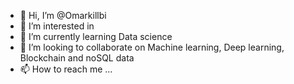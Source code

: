 - 👋 Hi, I’m @Omarkillbi
- 👀 I’m interested in 
- 🌱 I’m currently learning Data science
- 💞️ I’m looking to collaborate on Machine learning, Deep learning, Blockchain and noSQL data
- 📫 How to reach me ...

<!---
Omarkillbi/Omarkillbi is a ✨ special ✨ repository because its `README.md` (this file) appears on your GitHub profile.
You can click the Preview link to take a look at your changes.
--->
